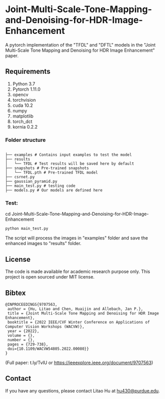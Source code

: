# Joint-Multi-Scale-Tone-Mapping-and-Denoising-for-HDR-Image-Enhancement
A pytorch implementation of the "TFDL" and "DFTL" models in the "Joint Multi-Scale Tone Mapping and Denoising for HDR Image Enhancement" paper.

## Requirements
1. Python 3.7 
2. Pytorch 1.11.0
3. opencv
4. torchvision
5. cuda 10.2
6. numpy
7. matplotlib
8. torch_dct
9. kornia 0.2.2

### Folder structure
```

├── examples # Contains input examples to test the model
├── results
│   └── TFDL # Test results will be saved here by default
├── snapshots # Pre-trained snapshots
│   └── TFDL.pth # Pre-trained TFDL model
├── csrnet.py
├── gaussian_pyramid.py
├── main_test.py # testing code
├── models.py # Our models are defined here
```
### Test: 

cd Joint-Multi-Scale-Tone-Mapping-and-Denoising-for-HDR-Image-Enhancement
```
python main_test.py 
```
The script will process the images in "examples" folder and save the enhanced images to "results" folder.

##  License
The code is made available for academic research purpose only. This project is open sourced under MIT license.

## Bibtex

```
@INPROCEEDINGS{9707563,
 author = {Hu, Litao and Chen, Huaijin and Allebach, Jan P.},
 title = {Joint Multi-Scale Tone Mapping and Denoising for HDR Image Enhancement},
 booktitle = {2022 IEEE/CVF Winter Conference on Applications of Computer Vision Workshops (WACVW)},
 year = {2022},
 volume = {},
 number = {},
 pages = {729-738},
 doi={10.1109/WACVW54805.2022.00080}}
}
```

(Full paper: t.ly/TvIU or https://ieeexplore.ieee.org/document/9707563)

## Contact
If you have any questions, please contact Litao Hu at hu430@purdue.edu.
